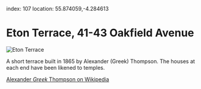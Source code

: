 index: 107
location: 55.874059,-4.284613

# Eton Terrace, 41-43 Oakfield Avenue

![Eton Terrace](image:eton-terrace.jpg)

A short terrace built in 1865 by Alexander (Greek) Thompson.  The
houses at each end have been likened to temples.

[Alexander _Greek_ Thompson on Wikipedia][1]


[1]: /wiki/Alexander_Thomson
